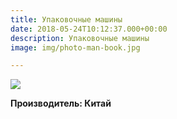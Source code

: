 ```yaml
---
title: Упаковочные машины
date: 2018-05-24T10:12:37.000+00:00
description: Упаковочные машины
image: img/photo-man-book.jpg

---
```

![](/uploads/btfj_500_upakovochnaya_mashina_360.jpg)

**Производитель: Китай**